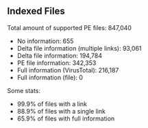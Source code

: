 ## Indexed Files

<!--FileStats-->
Total amount of supported PE files: 847,040

* No information: 655
* Delta file information (multiple links): 93,061
* Delta file information: 194,784
* PE file information: 342,353
* Full information (VirusTotal): 216,187
* Full information (file): 0

Some stats:

* 99.9% of files with a link
* 88.9% of files with a single link
* 65.9% of files with full information
<!--/FileStats-->

